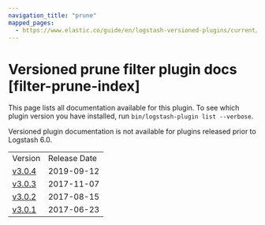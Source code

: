 ```yaml
---
navigation_title: "prune"
mapped_pages:
  - https://www.elastic.co/guide/en/logstash-versioned-plugins/current/filter-prune-index.html
---
```


# Versioned prune filter plugin docs [filter-prune-index]

This page lists all documentation available for this plugin. To see which plugin version you have installed, run `bin/logstash-plugin list --verbose`.

Versioned plugin documentation is not available for plugins released prior to Logstash 6.0.

| | |
| :- | :- |
| Version | Release Date |
| [v3.0.4](v3-0-4-plugins-filters-prune.md) | 2019-09-12 |
| [v3.0.3](v3-0-3-plugins-filters-prune.md) | 2017-11-07 |
| [v3.0.2](v3-0-2-plugins-filters-prune.md) | 2017-08-15 |
| [v3.0.1](v3-0-1-plugins-filters-prune.md) | 2017-06-23 |
